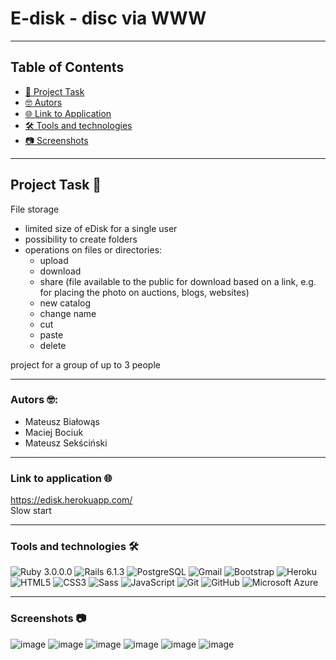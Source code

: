 # E-disk - disc via WWW

---
## Table of Contents
* [📕 Project Task](#Project-Task)
* [🤓 Autors](#Autors)
* [🌐 Link to Application](https://edisk.herokuapp.com/)   
* [🛠 Tools and technologies](#Tools-and-technologies)
* [📷 Screenshots](#Screenshots)

---

## Project Task 📕
File storage
* limited size of eDisk for a single user
* possibility to create folders
* operations on files or directories:
    * upload
    * download
    * share (file available to the public for
      download based on a link, e.g. for placing the photo on auctions, blogs, websites)
    * new catalog
    * change name
    * cut
    * paste
    * delete

project for a group of up to 3 people

---
### Autors  🤓:
* Mateusz Białowąs
* Maciej Bociuk
* Mateusz Sekściński
---
### Link to application  🌐
https://edisk.herokuapp.com/    
Slow start

---
### Tools and technologies 🛠
<div style: "display: flex;">
   <img alt="Ruby 3.0.0.0" src="https://img.shields.io/badge/Ruby-3.0.0-484f58?style=flat-square&logo=Ruby&logoColor=white&labelColor=CC342D"/>
   <img alt="Rails 6.1.3" src="https://img.shields.io/badge/Rails-6.1.3-484f58?style=flat-square&logo=Ruby-on-Rails&logoColor=white&labelColor=CC0000"/>
   <img alt="PostgreSQL" src="https://img.shields.io/badge/PostgreSQL-4169E1?style=flat-square&logo=PostgreSQL&logoColor=white"/>
   <img alt="Gmail" src="https://img.shields.io/badge/Gmail-EA4335?style=flat-square&logo=Gmail&logoColor=white"/>
   <img alt="Bootstrap" src="https://img.shields.io/badge/Bootstrap-5.0.0-484f58?style=flat-square&logo=Bootstrap&logoColor=white&labelColor=7952B3"/>
   <img alt="Heroku" src="https://img.shields.io/badge/Heroku-430098?style=flat-square&logo=Heroku&logoColor=white"/>
   <img alt="HTML5" src="https://img.shields.io/badge/HTML5-E34F26?style=flat-square&logo=HTML5&logoColor=white"/>
   <img alt="CSS3" src="https://img.shields.io/badge/CSS3-1572B6?style=flat-square&logo=CSS3&logoColor=white"/>
   <img alt="Sass" src="https://img.shields.io/badge/Sass-CC6699?style=flat-square&logo=Sass&logoColor=white"/>
   <img alt="JavaScript" src="https://img.shields.io/badge/JavaScript-F7DF1E?style=flat-square&logo=JavaScript&logoColor=white"/>
   <img alt="Git" src="https://img.shields.io/badge/Git-F05032?style=flat-square&logo=Git&logoColor=white"/>
   <img alt="GitHub" src="https://img.shields.io/badge/GitHub-181717?style=flat-square&logo=GitHub&logoColor=white"/>
   <img alt="Microsoft Azure" src="https://img.shields.io/badge/Microsoft Azure-0078D4?style=flat-square&logo=Microsoft-Azure&logoColor=white"/>
</div>

---
### Screenshots 📷
![image](https://user-images.githubusercontent.com/58574619/121564337-a2d92680-ca1b-11eb-94f2-a705922e5687.png)
![image](https://user-images.githubusercontent.com/58574619/121564432-bbe1d780-ca1b-11eb-9d0e-d89ebf448fc5.png)
![image](https://user-images.githubusercontent.com/58574619/121564481-c69c6c80-ca1b-11eb-89da-0a22d300120e.png)
![image](https://user-images.githubusercontent.com/58574619/121564524-d1ef9800-ca1b-11eb-8017-3c94902ae73f.png)
![image](https://user-images.githubusercontent.com/58574619/121786291-3a2aaf00-cbbf-11eb-8a41-6e92019c4b35.png)
![image](https://user-images.githubusercontent.com/58574619/121564588-ea5fb280-ca1b-11eb-809f-82ad950a0c05.png)




